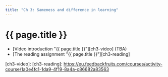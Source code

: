 ```yaml
---
title: "Ch 3: Sameness and difference in learning"
---
```

# {{ page.title }}

- [Video introduction "{{ page.title }}"][ch3-video] (TBA)
- [The reading assignment "{{ page.title }}"][ch3-reading]

[ch3-video]:
[ch3-reading]: https://eu.feedbackfruits.com/courses/activity-course/1a0e4fc1-1da9-4f19-8a4a-c86682a83563
